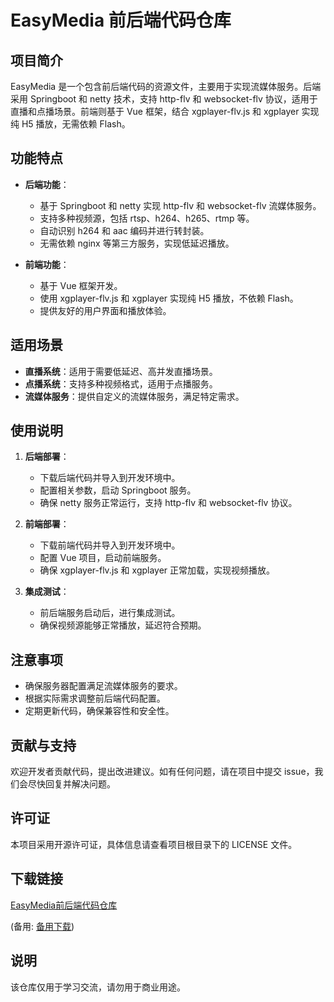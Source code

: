# EasyMedia 前后端代码仓库

## 项目简介

EasyMedia 是一个包含前后端代码的资源文件，主要用于实现流媒体服务。后端采用 Springboot 和 netty 技术，支持 http-flv 和 websocket-flv 协议，适用于直播和点播场景。前端则基于 Vue 框架，结合 xgplayer-flv.js 和 xgplayer 实现纯 H5 播放，无需依赖 Flash。

## 功能特点

- **后端功能**：
  - 基于 Springboot 和 netty 实现 http-flv 和 websocket-flv 流媒体服务。
  - 支持多种视频源，包括 rtsp、h264、h265、rtmp 等。
  - 自动识别 h264 和 aac 编码并进行转封装。
  - 无需依赖 nginx 等第三方服务，实现低延迟播放。

- **前端功能**：
  - 基于 Vue 框架开发。
  - 使用 xgplayer-flv.js 和 xgplayer 实现纯 H5 播放，不依赖 Flash。
  - 提供友好的用户界面和播放体验。

## 适用场景

- **直播系统**：适用于需要低延迟、高并发直播场景。
- **点播系统**：支持多种视频格式，适用于点播服务。
- **流媒体服务**：提供自定义的流媒体服务，满足特定需求。

## 使用说明

1. **后端部署**：
   - 下载后端代码并导入到开发环境中。
   - 配置相关参数，启动 Springboot 服务。
   - 确保 netty 服务正常运行，支持 http-flv 和 websocket-flv 协议。

2. **前端部署**：
   - 下载前端代码并导入到开发环境中。
   - 配置 Vue 项目，启动前端服务。
   - 确保 xgplayer-flv.js 和 xgplayer 正常加载，实现视频播放。

3. **集成测试**：
   - 前后端服务启动后，进行集成测试。
   - 确保视频源能够正常播放，延迟符合预期。

## 注意事项

- 确保服务器配置满足流媒体服务的要求。
- 根据实际需求调整前后端代码配置。
- 定期更新代码，确保兼容性和安全性。

## 贡献与支持

欢迎开发者贡献代码，提出改进建议。如有任何问题，请在项目中提交 issue，我们会尽快回复并解决问题。

## 许可证

本项目采用开源许可证，具体信息请查看项目根目录下的 LICENSE 文件。

## 下载链接
[EasyMedia前后端代码仓库](https://pan.quark.cn/s/f7601912cfb1) 

(备用: [备用下载](https://pan.baidu.com/s/1M65_S1NLaxMOl_hgKd0QNA?pwd=1223))

## 说明

该仓库仅用于学习交流，请勿用于商业用途。
